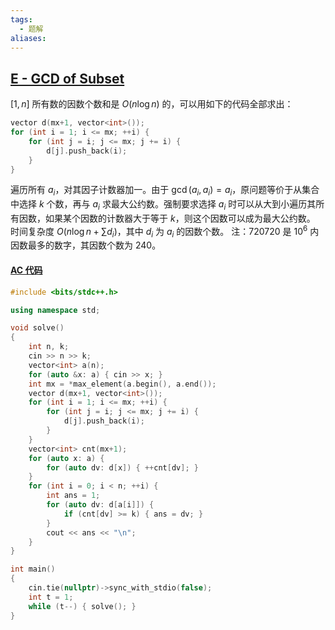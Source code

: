 ```yaml
---
tags:
  - 题解
aliases:
---
```

## [E - GCD of Subset](https://atcoder.jp/contests/abc393/tasks/abc393_e)

$[1,n]$ 所有数的因数个数和是 $O(n\log n)$ 的，可以用如下的代码全部求出：
```cpp
vector d(mx+1, vector<int>());
for (int i = 1; i <= mx; ++i) {
    for (int j = i; j <= mx; j += i) {
        d[j].push_back(i);
    }
}
```
遍历所有 $a_i$，对其因子计数器加一。由于 $\gcd(a_i,a_i)=a_i$，原问题等价于从集合中选择 $k$ 个数，再与 $a_i$ 求最大公约数。强制要求选择 $a_i$ 时可以从大到小遍历其所有因数，如果某个因数的计数器大于等于 $k$，则这个因数可以成为最大公约数。
时间复杂度 $O(n\log n+\sum d_i)$，其中 $d_i$ 为 $a_i$ 的因数个数。
注：$720720$ 是 $10^6$ 内因数最多的数字，其因数个数为 $240$。

#### [AC 代码](https://atcoder.jp/contests/abc393/submissions/62802320)

```cpp
#include <bits/stdc++.h>

using namespace std;

void solve()
{
	int n, k;
    cin >> n >> k;
    vector<int> a(n);
    for (auto &x: a) { cin >> x; }
    int mx = *max_element(a.begin(), a.end());
    vector d(mx+1, vector<int>());
    for (int i = 1; i <= mx; ++i) {
        for (int j = i; j <= mx; j += i) {
            d[j].push_back(i);
        }
    }
    vector<int> cnt(mx+1);
    for (auto x: a) {
        for (auto dv: d[x]) { ++cnt[dv]; }
    }
    for (int i = 0; i < n; ++i) {
        int ans = 1;
        for (auto dv: d[a[i]]) {
            if (cnt[dv] >= k) { ans = dv; }
        }
        cout << ans << "\n";
    }
}

int main()
{
	cin.tie(nullptr)->sync_with_stdio(false);
	int t = 1;
	while (t--) { solve(); }
}

```
